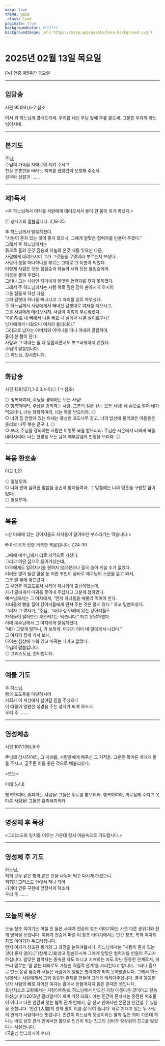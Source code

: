 ```yaml
---
marp: true
theme: gaia
_class: lead
paginate: true
backgroundColor: #ffffff
backgroundImage: url('https://marp.app/assets/hero-background.svg')
---
```


# 2025년 02월 13일 목요일

[녹] 연중 제5주간 목요일  




---

## 입당송

시편 95(94),6-7 참조

어서 와 하느님께 경배드리세. 우리를 내신 주님 앞에 무릎 꿇으세. 그분은 우리의 하느님이시네.  
  


---

## 본기도

주님,  
주님의 가족을 자애로이 지켜 주시고  
천상 은총만을 바라는 저희를 끊임없이 보호해 주소서.  
성부와 성령과 …….  
  


---

## 제1독서

<주 하느님께서 여자를 사람에게 데려오셔서 둘이 한 몸이 되게 하셨다.>

▥ 창세기의 말씀입니다. 2,18-25

주 하느님께서 말씀하셨다.  
“사람이 혼자 있는 것이 좋지 않으니, 그에게 알맞은 협력자를 만들어 주겠다.”  
그래서 주 하느님께서는  
흙으로 들의 온갖 짐승과 하늘의 온갖 새를 빚으신 다음,  
사람에게 데려가시어 그가 그것들을 무엇이라 부르는지 보셨다.  
사람이 생물 하나하나를 부르는 그대로 그 이름이 되었다.  
이렇게 사람은 모든 집짐승과 하늘의 새와 모든 들짐승에게  
이름을 붙여 주었다.  
그러나 그는 사람인 자기에게 알맞은 협력자를 찾지 못하였다.  
그래서 주 하느님께서는 사람 위로 깊은 잠이 쏟아지게 하시어  
그를 잠들게 하신 다음,  
그의 갈빗대 하나를 빼내시고 그 자리를 살로 메우셨다.  
주 하느님께서 사람에게서 빼내신 갈빗대로 여자를 지으시고,  
그를 사람에게 데려오시자, 사람이 이렇게 부르짖었다.  
“이야말로 내 뼈에서 나온 뼈요 내 살에서 나온 살이로구나!  
남자에게서 나왔으니 여자라 불리리라.”  
그러므로 남자는 아버지와 어머니를 떠나 아내와 결합하여,  
둘이 한 몸이 된다.  
사람과 그 아내는 둘 다 알몸이면서도 부끄러워하지 않았다.  
주님의 말씀입니다.  
◎ 하느님, 감사합니다.  
  


---

## 화답송

시편 128(127),1-2.3.4-5(◎ 1ㄱ 참조)

◎ 행복하여라, 주님을 경외하는 모든 사람!  
○ 행복하여라, 주님을 경외하는 사람, 그분의 길을 걷는 모든 사람! 네 손으로 벌어 네가 먹으리니, 너는 행복하여라, 너는 복을 받으리라. ◎  
○ 너의 집 안방에 있는 아내는 풍성한 포도나무 같고, 너의 밥상에 둘러앉은 아들들은 올리브 나무 햇순 같구나. ◎  
○ 보라, 주님을 경외하는 사람은 이렇듯 복을 받으리라. 주님은 시온에서 너에게 복을 내리시리라. 너는 한평생 모든 날에 예루살렘의 번영을 보리라. ◎  
  


---

## 복음 환호송

야고 1,21

◎ 알렐루야.  
○ 너희 안에 심어진 말씀을 공손히 받아들여라. 그 말씀에는 너희 영혼을 구원할 힘이 있다.  
◎ 알렐루야.  
  


---

## 복음

<상 아래에 있는 강아지들도 자식들이 떨어뜨린 부스러기는 먹습니다.>

✠ 마르코가 전한 거룩한 복음입니다. 7,24-30

그때에 예수님께서 티로 지역으로 가셨다.  
그리고 어떤 집으로 들어가셨는데,  
아무에게도 알려지기를 원하지 않으셨으나 결국 숨어 계실 수가 없었다.  
더러운 영이 들린 딸을 둔 어떤 부인이 곧바로 예수님의 소문을 듣고 와서,  
그분 발 앞에 엎드렸다.  
그 부인은 이교도로서 시리아 페니키아 출신이었는데,  
자기 딸에게서 마귀를 쫓아내 주십사고 그분께 청하였다.  
예수님께서는 그 여자에게, “먼저 자녀들을 배불리 먹여야 한다.  
자녀들의 빵을 집어 강아지들에게 던져 주는 것은 옳지 않다.” 하고 말씀하셨다.  
그러자 그 여자가, “주님, 그러나 상 아래에 있는 강아지들도  
자식들이 떨어뜨린 부스러기는 먹습니다.” 하고 응답하였다.  
이에 예수님께서 그 여자에게 말씀하셨다.  
“네가 그렇게 말하니, 가 보아라. 마귀가 이미 네 딸에게서 나갔다.”  
그 여자가 집에 가서 보니,  
아이는 침상에 누워 있고 마귀는 나가고 없었다.  
주님의 말씀입니다.  
◎ 그리스도님, 찬미합니다.  
  


---

## 예물 기도

주 하느님,  
빵과 포도주를 마련하시어  
저희가 이 세상에서 살아갈 힘을 주셨으니  
이 예물이 영원한 생명을 주는 성사가 되게 하소서.  
우리 주 …….  
  


---

## 영성체송

시편 107(106),8-9

주님께 감사하여라, 그 자애를, 사람들에게 베푸신 그 기적을. 그분은 목마른 이에게 물을 주시고, 굶주린 이를 좋은 것으로 배불리셨네.  
  
<또는>  
  
마태 5,4.6  
  
행복하여라, 슬퍼하는 사람들! 그들은 위로를 받으리라. 행복하여라, 의로움에 주리고 목마른 사람들! 그들은 흡족해지리라.  


---

## 영성체 후 묵상

<그리스도와 일치를 이루는 가운데 잠시 마음속으로 기도합시다.>  


---

## 영성체 후 기도

하느님,  
저희 모두 같은 빵과 같은 잔을 나누어 먹고 마시게 하셨으니  
저희가 그리스도 안에서 하나 되어  
기꺼이 인류 구원에 앞장서게 하소서.  
우리 주 …….  
  


---

## 오늘의 묵상

오늘 창조 이야기는 며칠 전 들은 사제계 전승의 창조 이야기와는 사뭇 다른 분위기와 전개 방식을 보입니다. 야훼계 전승에 따른 이 창조 이야기에서는 인간 창조, 특히 여자의 창조 이야기가 두드러집니다.  
먼저 여자가 창조된 동기와 그 과정을 눈여겨봅시다. 하느님께서는 “사람이 혼자 있는 것이 좋지 않[다.]”(창세 2,18)라고 말씀하시며 그에게 알맞은 협력자를 만들어 주고자 하십니다. 알맞은 협력자는 종속된 자도 아니고 지배하는 자도 아닌 동등한 관계로서, 히브리 말로는 ‘말 없는 대화로도 가능한 직접적 관계’를 가리킨다고 합니다. 그러나 흙으로 만든 온갖 짐승과 새들은 사람에게 알맞은 협력자가 되지 못하였습니다. 그래서 하느님께서는 사람에게서 그와 동등한 존재를 만들어 그에게 데려다주십니다. 결국 동등한 남자 사람의 뼈로 지어진 여자는 흙에서 만들어지지 않은 존재인 셈입니다.  
프란치스코 교황께서는 가정이야말로 하느님께서 만드신 가장 아름다운 것이라고 말씀하셨습니다(2015년 필라델피아 세계 가정 대회). 이는 인간이 혼자서는 온전한 피조물이 아니고 다른 인간과 맺는 협력 관계 안에서, 곧 친교 안에서만 온전한 인간일 수 있음을 뜻합니다. ‘인간’(人間)의 한자 말이 이를 잘 보여 줍니다. 서로 기대고 있는 두 사람의 관계가 사람이라는 뜻입니다. 인간이 하느님의 모상이라는 말의 깊은 의미 가운데 하나는 바로 상호 관계 안에서만 참으로 인간이 되는 친교의 신비가 성삼위의 친교를 닮았다는 사실입니다.  
(국춘심 방그라시아 수녀)  


---
